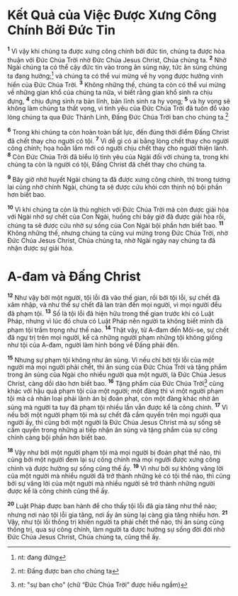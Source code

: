 # Kết Quả của Việc Ðược Xưng Công Chính Bởi Ðức Tin

<sup><b>1</b></sup> Vì vậy khi chúng ta được xưng công chính bởi đức tin, chúng ta được hòa thuận với Ðức Chúa Trời nhờ Ðức Chúa Jesus Christ, Chúa chúng ta. <sup><b>2</b></sup> Nhờ Ngài chúng ta có thể cậy đức tin vào trong ân sủng này, tức ân sủng chúng ta đang hưởng;[^1-2a45a87a-55de-4045-9b08-db4708b6af5d] và chúng ta có thể vui mừng về hy vọng được hưởng vinh hiển của Ðức Chúa Trời. <sup><b>3</b></sup> Không những thế, chúng ta còn có thể vui mừng về những gian khổ của chúng ta nữa, vì biết rằng gian khổ sinh ra chịu đựng, <sup><b>4</b></sup> chịu đựng sinh ra bản lĩnh, bản lĩnh sinh ra hy vọng; <sup><b>5</b></sup> và hy vọng sẽ không làm chúng ta thất vọng, vì tình yêu của Ðức Chúa Trời đã tuôn đổ vào lòng chúng ta qua Ðức Thánh Linh, Ðấng Ðức Chúa Trời ban cho chúng ta.[^2-2a45a87a-55de-4045-9b08-db4708b6af5d]

<sup><b>6</b></sup> Trong khi chúng ta còn hoàn toàn bất lực, đến đúng thời điểm Ðấng Christ đã chết thay cho người có tội. <sup><b>7</b></sup> Vì dễ gì có ai bằng lòng chết thay cho người công chính; họa hoằn lắm mới có người chịu chết thay cho người thiện lành. <sup><b>8</b></sup> Còn Ðức Chúa Trời đã biểu lộ tình yêu của Ngài đối với chúng ta, trong khi chúng ta còn là người có tội, Ðấng Christ đã chết thay cho chúng ta.

<sup><b>9</b></sup> Bây giờ nhờ huyết Ngài chúng ta đã được xưng công chính, thì trong tương lai cũng nhờ chính Ngài, chúng ta sẽ được cứu khỏi cơn thịnh nộ bội phần hơn biết bao.

<sup><b>10</b></sup> Vì khi chúng ta còn là thù nghịch với Ðức Chúa Trời mà còn được giải hòa với Ngài nhờ sự chết của Con Ngài, huống chi bây giờ đã được giải hòa rồi, chúng ta sẽ được cứu nhờ sự sống của Con Ngài bội phần hơn biết bao. <sup><b>11</b></sup> Không những thế, nhưng chúng ta cũng vui mừng trong Ðức Chúa Trời, nhờ Ðức Chúa Jesus Christ, Chúa chúng ta, nhờ Ngài ngày nay chúng ta đã nhận được sự giải hòa.

# A-đam và Ðấng Christ

<sup><b>12</b></sup> Như vậy bởi một người, tội lỗi đã vào thế gian, rồi bởi tội lỗi, sự chết đã xâm nhập, và như thế sự chết đã lan tràn đến mọi người, vì mọi người đều đã phạm tội. <sup><b>13</b></sup> Số là tội lỗi đã hiện hữu trong thế gian trước khi có Luật Pháp, nhưng vì lúc đó chưa có Luật Pháp nên người ta không biết mình đã phạm tội trầm trọng như thế nào. <sup><b>14</b></sup> Thật vậy, từ A-đam đến Môi-se, sự chết đã ngự trị trên mọi người, kể cả những người phạm những tội không giống như tội của A-đam, người làm hình bóng về Ðấng phải đến.

<sup><b>15</b></sup> Nhưng sự phạm tội không như ân sủng. Vì nếu chỉ bởi tội lỗi của một người mà mọi người phải chết, thì ân sủng của Ðức Chúa Trời và tặng phẩm trong ân sủng của Ngài cho nhiều người qua một người, là Ðức Chúa Jesus Christ, càng dồi dào hơn biết bao. <sup><b>16</b></sup> Tặng phẩm của Ðức Chúa Trời[^3-2a45a87a-55de-4045-9b08-db4708b6af5d] cũng khác với hậu quả phạm tội của một người; một đàng thì vì một người phạm tội mà cả nhân loại phải lãnh án bị đoán phạt, còn một đàng khác nhờ ân sủng mà người ta tuy đã phạm tội nhiều lần vẫn được kể là công chính. <sup><b>17</b></sup> Vì nếu bởi một người phạm tội mà sự chết đã cầm quyền trên mọi người qua người ấy, thì cũng bởi một người là Ðức Chúa Jesus Christ mà sự sống sẽ cầm quyền trong những ai tiếp nhận ân sủng và tặng phẩm của sự công chính càng bội phần hơn biết bao.

<sup><b>18</b></sup> Vậy như bởi một người phạm tội mà mọi người bị đoán phạt thể nào, thì cũng bởi một người đem lại sự công chính mà mọi người được xưng công chính và được hưởng sự sống cũng thể ấy. <sup><b>19</b></sup> Vì như bởi sự không vâng lời của một người mà nhiều người đã trở thành những kẻ có tội thể nào, thì cũng bởi sự vâng lời của một người mà nhiều người sẽ trở thành những người được kể là công chính cũng thể ấy.

<sup><b>20</b></sup> Luật Pháp được ban hành để cho thấy tội lỗi đã gia tăng như thể nào; nhưng nơi nào tội lỗi gia tăng, nơi ấy ân sủng lại càng gia tăng nhiều hơn. <sup><b>21</b></sup> Vậy, như tội lỗi thống trị khiến người ta phải chết thể nào, thì ân sủng cũng thống trị, qua sự công chính, làm người ta được hưởng sự sống đời đời nhờ Ðức Chúa Jesus Christ, Chúa chúng ta, cũng thể ấy.

[^1-2a45a87a-55de-4045-9b08-db4708b6af5d]: nt: đang đứng

[^2-2a45a87a-55de-4045-9b08-db4708b6af5d]: nt: Ðấng được ban cho chúng ta

[^3-2a45a87a-55de-4045-9b08-db4708b6af5d]: nt: "sự ban cho" (chữ “Ðức Chúa Trời” được hiểu ngầm)
